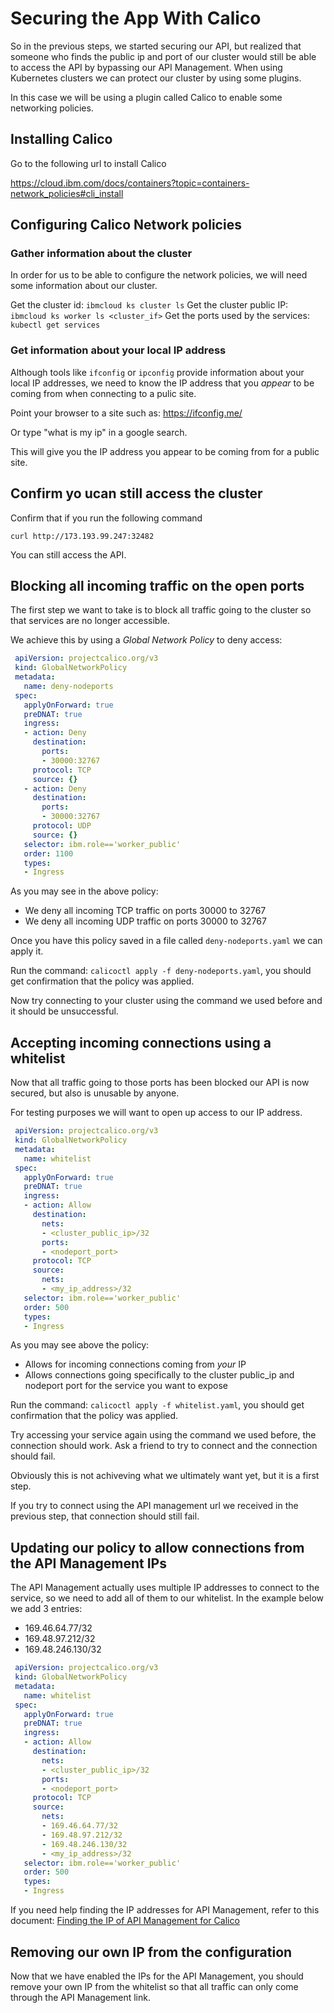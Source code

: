 # Securing the App With Calico

So in the previous steps, we started securing our API, but realized that someone who finds the public ip and port of our cluster would still be able to access the API by bypassing our API Management. When using Kubernetes clusters we can protect our cluster by using some plugins.

In this case we will be using a plugin called Calico to enable some networking policies.

## Installing Calico

Go to the following url to install Calico

https://cloud.ibm.com/docs/containers?topic=containers-network_policies#cli_install


## Configuring Calico Network policies

### Gather information about the cluster
In order for us to be able to configure the network policies, we will need some information about our cluster.

Get the cluster id: `ibmcloud ks cluster ls`
Get the cluster public IP: `ibmcloud ks worker ls <cluster_if>`
Get the ports used by the services: `kubectl get services`

### Get information about your local IP address

Although tools like `ifconfig` or `ipconfig` provide information about your local IP addresses, we need to know the IP address that you *appear* to be coming from when connecting to a pulic site.

Point your browser to a site such as: https://ifconfig.me/

Or type "what is my ip" in a google search.

This will give you the IP address you appear to be coming from for a public site.


## Confirm yo ucan still access the cluster

Confirm that if you run the following command

`curl http://173.193.99.247:32482`

You can still access the API.

## Blocking all incoming traffic on the open ports

The first step we want to take is to block all traffic going to the cluster so that services are no longer accessible.

We achieve this by using a *Global Network Policy* to deny access:
```yaml
 apiVersion: projectcalico.org/v3
 kind: GlobalNetworkPolicy
 metadata:
   name: deny-nodeports
 spec:
   applyOnForward: true
   preDNAT: true
   ingress:
   - action: Deny
     destination:
       ports:
       - 30000:32767
     protocol: TCP
     source: {}
   - action: Deny
     destination:
       ports:
       - 30000:32767
     protocol: UDP
     source: {}
   selector: ibm.role=='worker_public'
   order: 1100
   types:
   - Ingress
```

As you may see in the above policy:
- We deny all incoming TCP traffic on ports 30000 to 32767
- We deny all incoming UDP traffic on ports 30000 to 32767

Once you have this policy saved in a file called `deny-nodeports.yaml` we can apply it.

Run the command: `calicoctl apply -f deny-nodeports.yaml`, you should get confirmation that the policy was applied.

Now try connecting to your cluster using the command we used before and it should be unsuccessful.

## Accepting incoming connections using a whitelist

Now that all traffic going to those ports has been blocked our API is now secured, but also is unusable by anyone.

For testing purposes we will want to open up access to our IP address.

```yaml
 apiVersion: projectcalico.org/v3
 kind: GlobalNetworkPolicy
 metadata:
   name: whitelist
 spec:
   applyOnForward: true
   preDNAT: true
   ingress:
   - action: Allow
     destination:
       nets:
       - <cluster_public_ip>/32
       ports:
       - <nodeport_port>
     protocol: TCP
     source:
       nets:
       - <my_ip_address>/32
   selector: ibm.role=='worker_public'
   order: 500
   types:
   - Ingress
```

As you may see above the policy:
- Allows for incoming connections coming from *your* IP
- Allows connections going specifically to the cluster public_ip and nodeport port for the service you want to expose

Run the command: `calicoctl apply -f whitelist.yaml`, you should get confirmation that the policy was applied.

Try accessing your service again using the command we used before, the connection should work. Ask a friend to try to connect and the connection should fail.

Obviously this is not achiveving what we ultimately want yet, but it is a first step.

If you try to connect using the API management url we received in the previous step, that connection should still fail.

## Updating our policy to allow connections from the API Management IPs

The API Management actually uses multiple IP addresses to connect to the service, so we need to add all of them to our whitelist. In the example below we add 3 entries:
- 169.46.64.77/32
- 169.48.97.212/32
- 169.48.246.130/32


```yaml
 apiVersion: projectcalico.org/v3
 kind: GlobalNetworkPolicy
 metadata:
   name: whitelist
 spec:
   applyOnForward: true
   preDNAT: true
   ingress:
   - action: Allow
     destination:
       nets:
       - <cluster_public_ip>/32
       ports:
       - <nodeport_port>
     protocol: TCP
     source:
       nets:
       - 169.46.64.77/32
       - 169.48.97.212/32
       - 169.48.246.130/32
       - <my_ip_address>/32
   selector: ibm.role=='worker_public'
   order: 500
   types:
   - Ingress
```

If you need help finding the IP addresses for API Management, refer to this document: 
[Finding the IP of API Management for Calico](04c-finding-the-ip-of-api-management.md)


## Removing our own IP from the configuration

Now that we have enabled the IPs for the API Management, you should remove your own IP from the whitelist so that all traffic can only come through the API Management link.